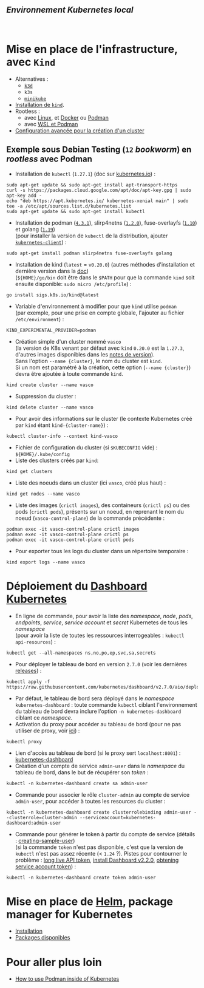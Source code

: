 ***Environnement Kubernetes local***
---
<br />

# Mise en place de l'infrastructure, avec `Kind`
* Alternatives :
  * [`k3d`](https://k3d.io/v5.4.2/usage/advanced/podman/)
  * `k3s`
  * [`minikube`](https://minikube.sigs.k8s.io/docs/drivers/podman/)
* [Installation de `kind`](https://kind.sigs.k8s.io/docs/user/quick-start/).
* Rootless :
  * avec [Linux](https://kind.sigs.k8s.io/docs/user/rootless/), et [Docker](https://docs.docker.com/go/rootless/) ou [Podman](https://github.com/containers/podman/blob/master/docs/tutorials/rootless_tutorial.md)
  * avec [WSL et Podman](https://podman-desktop.io/docs/kubernetes/kind)
* [Configuration avancée pour la création d'un cluster](https://kind.sigs.k8s.io/docs/user/configuration/)
    
## Exemple sous Debian Testing (`12` *bookworm*) en *rootless* avec Podman
* Installation de `kubectl` (`1.27.1`) (doc sur [kubernetes.io](https://kubernetes.io/fr/docs/tasks/tools/install-kubectl/#installation-%C3%A0-l-aide-des-gestionnaires-des-paquets-natifs)) :
```shell
sudo apt-get update && sudo apt-get install apt-transport-https
curl -s https://packages.cloud.google.com/apt/doc/apt-key.gpg | sudo apt-key add -
echo "deb https://apt.kubernetes.io/ kubernetes-xenial main" | sudo tee -a /etc/apt/sources.list.d/kubernetes.list
sudo apt-get update && sudo apt-get install kubectl
```
* Installation de podman ([`4.3.1`](https://packages.debian.org/testing/podman)), slirp4netns ([`1.2.0`](https://packages.debian.org/testing/slirp4netns)), fuse-overlayfs ([`1.10`](https://packages.debian.org/testing/fuse-overlayfs)) et golang ([`1.19`](https://packages.debian.org/testing/golang))  
  (pour installer la version de `kubectl` de la distribution, ajouter [`kubernetes-client`](https://packages.debian.org/testing/kubernetes-client)) :
```shell
sudo apt-get install podman slirp4netns fuse-overlayfs golang
```
* Installation de kind (`latest` = `v0.20.0`) (autres méthodes d'installation et dernière version dans la [doc](https://kind.sigs.k8s.io/docs/user/quick-start/#installing-with-go-install))  
  (`${HOME}/go/bin` doit être dans le `$PATH` pour que la commande `kind` soit ensuite disponible: `sudo micro /etc/profile`) :
```shell
go install sigs.k8s.io/kind@latest
```
* Variable d'environnement à modifier pour que `kind` utilise `podman`  
  (par exemple, pour une prise en compte globale, l'ajouter au fichier `/etc/environment`) :
```shell
KIND_EXPERIMENTAL_PROVIDER=podman
```
* Création simple d'un cluster nommé `vasco`  
  (la version de K8s venant par défaut avec `kind` `0.20.0` est la `1.27.3`, d'autres images disponibles dans les [notes de version](https://github.com/kubernetes-sigs/kind/releases)).  
  Sans l'option `--name {cluster}`, le nom du cluster est `kind`.  
  Si un nom est paramétré à la création, cette option (`--name {cluster}`) devra être ajoutée à toute commande `kind`.
```shell
kind create cluster --name vasco
```
* Suppression du cluster :
```shell
kind delete cluster --name vasco
```
* Pour avoir des informations sur le cluster (le contexte Kubernetes créé par `kind` étant `kind-{cluster-name}`) :
```shell
kubectl cluster-info --context kind-vasco
```
* Fichier de configuration du cluster (si `$KUBECONFIG` vide) : `${HOME}/.kube/config`
* Liste des clusters créés par `kind`:
```shell
kind get clusters
```
* Liste des noeuds dans un cluster (ici `vasco`, créé plus haut) :
```shell
kind get nodes --name vasco
```
* Liste des images (`crictl images`), des containeurs (`crictl ps`) ou des pods (`crictl pods`), présents sur un noeud, en reprenant le nom du noeud (`vasco-control-plane`) de la commande précédente :
```shell
podman exec -it vasco-control-plane crictl images
podman exec -it vasco-control-plane crictl ps
podman exec -it vasco-control-plane crictl pods
```
* Pour exporter tous les logs du cluster dans un répertoire temporaire :
```shell
kind export logs --name vasco
```

# Déploiement du [Dashboard Kubernetes](https://kubernetes.io/docs/tasks/access-application-cluster/web-ui-dashboard/)
* En ligne de commande, pour avoir la liste des *namespace*, *node*, *pods*, *endpoints*, *service*, *service account* et *secret* Kubernetes de tous les *namespace*  
(pour avoir la liste de toutes les ressources interrogeables : `kubectl api-resources`) :
```shell
kubectl get --all-namespaces ns,no,po,ep,svc,sa,secrets
```
* Pour déployer le tableau de bord en version `2.7.0` (voir les dernières [releases](https://github.com/kubernetes/dashboard/releases)) :
```shell
kubectl apply -f https://raw.githubusercontent.com/kubernetes/dashboard/v2.7.0/aio/deploy/recommended.yaml
```
* Par défaut, le tableau de bord sera déployé dans le *namespace* `kubernetes-dashboard` : toute commande `kubectl` ciblant l'environnement du tableau de bord devra inclure l'option `-n kubernetes-dashboard` ciblant ce *namespace*.
* Activation du proxy pour accéder au tableau de bord (pour ne pas utiliser de proxy, voir [ici](https://kubernetes.io/docs/tasks/administer-cluster/access-cluster-api/#without-kubectl-proxy)) :
```shell
kubectl proxy
```
* Lien d'accès au tableau de bord (si le proxy sert `localhost:8001`) : [kubernetes-dashboard](http://localhost:8001/api/v1/namespaces/kubernetes-dashboard/services/https:kubernetes-dashboard:/proxy/)
* Création d'un compte de service `admin-user` dans le *namespace* du tableau de bord, dans le but de récupérer son *token* :
```shell
kubectl -n kubernetes-dashboard create sa admin-user
```
* Commande pour associer le rôle `cluster-admin` au compte de service `admin-user`, pour accéder à toutes les resources du cluster :
```shell
kubectl -n kubernetes-dashboard create clusterrolebinding admin-user --clusterrole=cluster-admin --serviceaccount=kubernetes-dashboard:admin-user
```
* Commande pour générer le token à partir du compte de service (détails : [creating-sample-user](https://github.com/kubernetes/dashboard/blob/master/docs/user/access-control/creating-sample-user.md))  
(si la commande `token` n'est pas disponible, c'est que la version de `kubectl` n'est pas assez récente (< `1.24` ?). Pistes pour contourner le problème : [long live API token](https://kubernetes.io/docs/tasks/configure-pod-container/configure-service-account/#manually-create-a-long-lived-api-token-for-a-serviceaccount), [install Dashboard v2.2.0](https://adamtheautomator.com/kubernetes-dashboard/), [obtening service account token](https://docs.selectel.com/cloud/managed-kubernetes/instructions/service-account-token/)) :
```shell
kubectl -n kubernetes-dashboard create token admin-user
```

# Mise en place de [Helm](https://helm.sh/docs/intro/quickstart/), package manager for Kubernetes
* [Installation](https://helm.sh/docs/intro/install/)
* [Packages disponibles](https://artifacthub.io/packages/search)

# Pour aller plus loin
* [How to use Podman inside of Kubernetes](https://www.redhat.com/sysadmin/podman-inside-kubernetes)
